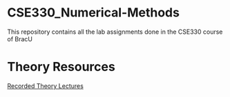 # CSE330_Numerical-Methods
This repository contains all the lab assignments done in the CSE330 course of BracU <br>

# Theory Resources
[Recorded Theory Lectures](https://youtube.com/playlist?list=PLtQXTSdoymQcFoBLN1siztEU1hIkQxVQY&si=88fg6aSAV2GF1yC-)
